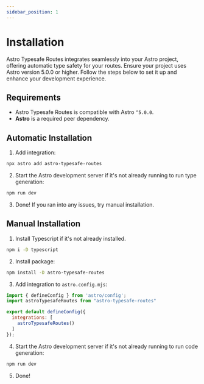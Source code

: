 ```yaml
---
sidebar_position: 1
---
```


# Installation
Astro Typesafe Routes integrates seamlessly into your Astro project, offering automatic type safety for your routes. Ensure your project uses Astro version 5.0.0 or higher. Follow the steps below to set it up and enhance your development experience.

## Requirements
* Astro Typesafe Routes is compatible with Astro `^5.0.0`.
* **Astro** is a required peer dependency.

## Automatic Installation
1. Add integration:
```bash
npx astro add astro-typesafe-routes
```
2. Start the Astro development server if it's not already running to run type generation:
```bash
npm run dev
```
3. Done! If you ran into any issues, try manual installation.

## Manual Installation
1. Install Typescript if it's not already installed.
```bash
npm i -D typescript
```
2. Install package:
```sh
npm install -D astro-typesafe-routes
```
3. Add integration to `astro.config.mjs`:
```javascript
import { defineConfig } from 'astro/config';
import astroTypesafeRoutes from "astro-typesafe-routes"

export default defineConfig({
  integrations: [
    astroTypesafeRoutes()
  ]
});
```
4. Start the Astro development server if it's not already running to run code generation:
```bash
npm run dev
```
5. Done!
